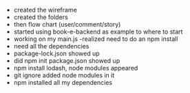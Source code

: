 - created the wireframe 
- created the folders 
- then flow chart (user/comment/story)
- started using book-e-backend as example to where to start
- working on my main.js 
-realized need to do an npm install 
- need all the dependencies 
- package-lock.json showed up
- did npm init package.json showed up
- npm install lodash, node modules appeared
- git ignore added node modules in it
- npm installed all my dependencies
